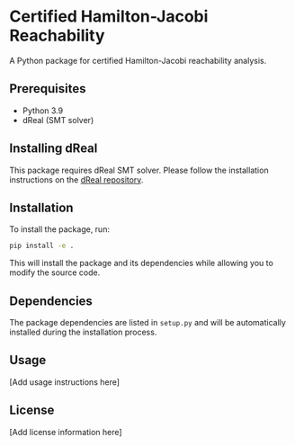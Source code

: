 # Certified Hamilton-Jacobi Reachability

A Python package for certified Hamilton-Jacobi reachability analysis.

## Prerequisites

- Python 3.9
- dReal (SMT solver)

## Installing dReal

This package requires dReal SMT solver. Please follow the installation instructions on the [dReal repository](https://github.com/dreal/dreal4).

## Installation

To install the package, run:

```bash
pip install -e .
```

This will install the package and its dependencies while allowing you to modify the source code.

## Dependencies

The package dependencies are listed in `setup.py` and will be automatically installed during the installation process.

## Usage

[Add usage instructions here]

## License

[Add license information here]
